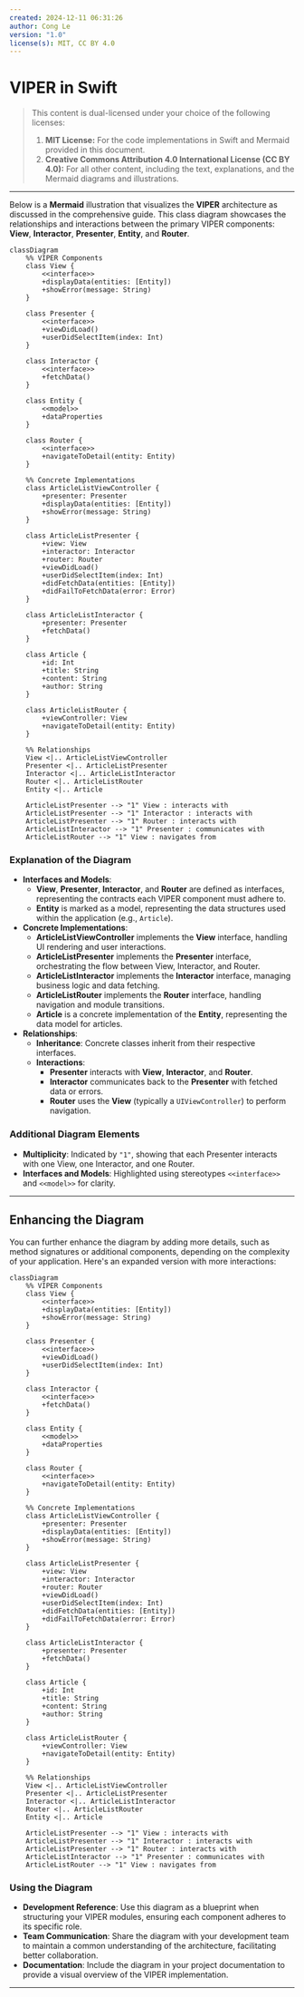 ```yaml
---
created: 2024-12-11 06:31:26
author: Cong Le
version: "1.0"
license(s): MIT, CC BY 4.0
---
```


# VIPER in Swift

> This content is dual-licensed under your choice of the following licenses:
> 1.  **MIT License:** For the code implementations in Swift and Mermaid provided in this document.
> 2.  **Creative Commons Attribution 4.0 International License (CC BY 4.0):** For all other content, including the text, explanations, and the Mermaid diagrams and illustrations.

---


Below is a **Mermaid** illustration that visualizes the **VIPER** architecture as discussed in the comprehensive guide. This class diagram showcases the relationships and interactions between the primary VIPER components: **View**, **Interactor**, **Presenter**, **Entity**, and **Router**.

```mermaid
classDiagram
    %% VIPER Components
    class View {
        <<interface>>
        +displayData(entities: [Entity])
        +showError(message: String)
    }

    class Presenter {
        <<interface>>
        +viewDidLoad()
        +userDidSelectItem(index: Int)
    }

    class Interactor {
        <<interface>>
        +fetchData()
    }

    class Entity {
        <<model>>
        +dataProperties
    }

    class Router {
        <<interface>>
        +navigateToDetail(entity: Entity)
    }

    %% Concrete Implementations
    class ArticleListViewController {
        +presenter: Presenter
        +displayData(entities: [Entity])
        +showError(message: String)
    }

    class ArticleListPresenter {
        +view: View
        +interactor: Interactor
        +router: Router
        +viewDidLoad()
        +userDidSelectItem(index: Int)
        +didFetchData(entities: [Entity])
        +didFailToFetchData(error: Error)
    }

    class ArticleListInteractor {
        +presenter: Presenter
        +fetchData()
    }

    class Article {
        +id: Int
        +title: String
        +content: String
        +author: String
    }

    class ArticleListRouter {
        +viewController: View
        +navigateToDetail(entity: Entity)
    }

    %% Relationships
    View <|.. ArticleListViewController
    Presenter <|.. ArticleListPresenter
    Interactor <|.. ArticleListInteractor
    Router <|.. ArticleListRouter
    Entity <|.. Article

    ArticleListPresenter --> "1" View : interacts with
    ArticleListPresenter --> "1" Interactor : interacts with
    ArticleListPresenter --> "1" Router : interacts with
    ArticleListInteractor --> "1" Presenter : communicates with
    ArticleListRouter --> "1" View : navigates from

```

### Explanation of the Diagram

- **Interfaces and Models**:
    - **View**, **Presenter**, **Interactor**, and **Router** are defined as interfaces, representing the contracts each VIPER component must adhere to.
    - **Entity** is marked as a model, representing the data structures used within the application (e.g., `Article`).
- **Concrete Implementations**:
    - **ArticleListViewController** implements the **View** interface, handling UI rendering and user interactions.
    - **ArticleListPresenter** implements the **Presenter** interface, orchestrating the flow between View, Interactor, and Router.
    - **ArticleListInteractor** implements the **Interactor** interface, managing business logic and data fetching.
    - **ArticleListRouter** implements the **Router** interface, handling navigation and module transitions.
    - **Article** is a concrete implementation of the **Entity**, representing the data model for articles.
- **Relationships**:
    - **Inheritance**: Concrete classes inherit from their respective interfaces.
    - **Interactions**:
        - **Presenter** interacts with **View**, **Interactor**, and **Router**.
        - **Interactor** communicates back to the **Presenter** with fetched data or errors.
        - **Router** uses the **View** (typically a `UIViewController`) to perform navigation.

### Additional Diagram Elements

- **Multiplicity**: Indicated by `"1"`, showing that each Presenter interacts with one View, one Interactor, and one Router.
- **Interfaces and Models**: Highlighted using stereotypes `<<interface>>` and `<<model>>` for clarity.

---

## Enhancing the Diagram

You can further enhance the diagram by adding more details, such as method signatures or additional components, depending on the complexity of your application. Here's an expanded version with more interactions:

```mermaid
classDiagram
    %% VIPER Components
    class View {
        <<interface>>
        +displayData(entities: [Entity])
        +showError(message: String)
    }

    class Presenter {
        <<interface>>
        +viewDidLoad()
        +userDidSelectItem(index: Int)
    }

    class Interactor {
        <<interface>>
        +fetchData()
    }

    class Entity {
        <<model>>
        +dataProperties
    }

    class Router {
        <<interface>>
        +navigateToDetail(entity: Entity)
    }

    %% Concrete Implementations
    class ArticleListViewController {
        +presenter: Presenter
        +displayData(entities: [Entity])
        +showError(message: String)
    }

    class ArticleListPresenter {
        +view: View
        +interactor: Interactor
        +router: Router
        +viewDidLoad()
        +userDidSelectItem(index: Int)
        +didFetchData(entities: [Entity])
        +didFailToFetchData(error: Error)
    }

    class ArticleListInteractor {
        +presenter: Presenter
        +fetchData()
    }

    class Article {
        +id: Int
        +title: String
        +content: String
        +author: String
    }

    class ArticleListRouter {
        +viewController: View
        +navigateToDetail(entity: Entity)
    }

    %% Relationships
    View <|.. ArticleListViewController
    Presenter <|.. ArticleListPresenter
    Interactor <|.. ArticleListInteractor
    Router <|.. ArticleListRouter
    Entity <|.. Article

    ArticleListPresenter --> "1" View : interacts with
    ArticleListPresenter --> "1" Interactor : interacts with
    ArticleListPresenter --> "1" Router : interacts with
    ArticleListInteractor --> "1" Presenter : communicates with
    ArticleListRouter --> "1" View : navigates from

```

### Using the Diagram

- **Development Reference**: Use this diagram as a blueprint when structuring your VIPER modules, ensuring each component adheres to its specific role.
- **Team Communication**: Share the diagram with your development team to maintain a common understanding of the architecture, facilitating better collaboration.
- **Documentation**: Include the diagram in your project documentation to provide a visual overview of the VIPER implementation.

---